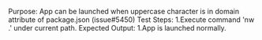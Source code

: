 Purpose: App can be launched when uppercase character is in domain attribute of package.json (issue#5450)
Test Steps:
           1.Execute command 'nw .' under current path.
Expected Output:
           1.App is launched normally.
